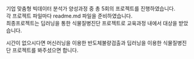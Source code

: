 기업 맞춤형 빅데이터 분석가 양성과정 중 총 5회의 프로젝트를 진행하였습니다.  
각 프로젝트 파일마다 readme.md 파일을 준비하였습니다.  
최종프로젝트는 딥러닝을 통한 식물질병진단 프로젝트로 교육과정 내에서 대상을 받았습니다.   
  
시간이 없으시다면 머신러닝을 이용한 반도체불량검출과 딥러닝을 이용한 식물질병진단 프로젝트를 봐주셨으면 합니다.
